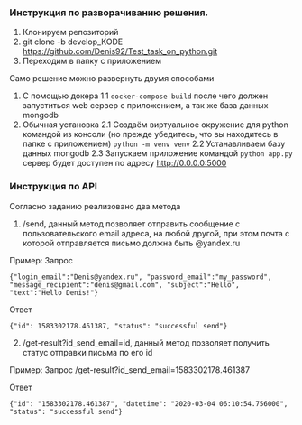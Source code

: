 
### Инструкция по разворачиванию решения.
1. Клонируем репозиторий
2. git clone -b develop_KODE https://github.com/Denis92/Test_task_on_python.git
3. Переходим в папку с приложением
 
Само решение можно развернуть двумя способами
1. С помощью докера
    1.1
        ```
        docker-compose build
        ```
    после чего должен запуститься web сервер с приложением, а так же база данных mongodb
2. Обычная установка
    2.1 Создаём виртуальное окружение для python командой из консоли (но прежде убедитесь, что вы находитесь в папке с приложением)
        ```
        python -m venv venv
        ```
    2.2 Устанавливаем базу данных mongodb
    2.3 Запускаем приложение командой
        ```
        python app.py
        ```
    сервер будет доступен по адресу http://0.0.0.0:5000
  
### Инструкция по API
Согласно заданию реализовано два метода
1. /send, данный метод позволяет отправить сообщение с пользовательского email адреса, на любой другой, при этом почта с которой отправляется письмо должна быть @yandex.ru

Пример:
Запрос
```
{"login_email":"Denis@yandex.ru", "password_email":"my_password", "message_recipient":"denis@gmail.com", "subject":"Hello", "text":"Hello Denis!"}
```

Ответ
```
{"id": 1583302178.461387, "status": "successful send"}
```
2. /get-result?id_send_email=id, данный метод позволяет получить статус отправки письма по его id

Пример:
Запрос
/get-result?id_send_email=1583302178.461387

Ответ
```
{"id": "1583302178.461387", "datetime": "2020-03-04 06:10:54.756000", "status": "successful send"}
```
